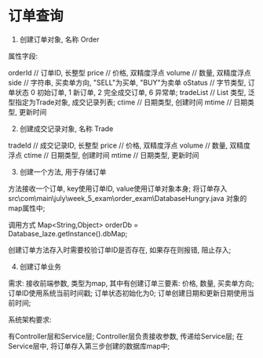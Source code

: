 # 订单查询 

1. 创建订单对象, 名称 Order

属性字段: 

orderId // 订单ID, 长整型
price // 价格, 双精度浮点
volume // 数量, 双精度浮点
side // 字符串, 买卖单方向, "SELL"为买单, "BUY"为卖单
oStatus // 字节类型, 订单状态 0 初始订单, 1 新订单, 2 完全成交订单, 6 异常单;
tradeList // List 类型, 泛型指定为Trade对象, 成交记录列表;
ctime // 日期类型, 创建时间
mtime // 日期类型, 更新时间


2. 创建成交记录对象, 名称 Trade

tradeId // 成交记录ID, 长整型
price // 价格, 双精度浮点
volume // 数量, 双精度浮点
ctime // 日期类型, 创建时间
mtime // 日期类型, 更新时间


3. 创建一个方法, 用于存储订单

方法接收一个订单, key使用订单ID, value使用订单对象本身;
将订单存入 src\com\main\july\week_5_exam\order_exam\DatabaseHungry.java 对象的map属性中; 

调用方式 Map<String,Object> orderDb = Database_laze.getInstance().dbMap;

创建订单方法存入时需要校验订单ID是否存在, 如果存在则报错, 阻止存入;


4. 创建订单业务

需求: 接收前端参数, 类型为map, 其中有创建订单三要素: 价格, 数量, 买卖单方向;
订单ID使用系统当前时间戳;
订单状态初始化为0;
订单创建日期和更新日期使用当前时间; 

系统架构要求:

有Controller层和Service层; 
Controller层负责接收参数, 传递给Service层; 
在Service层中, 将订单存入第三步创建的数据库map中; 